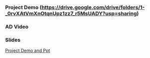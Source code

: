 ### Project Demo (https://drive.google.com/drive/folders/1-_0rvXAtVmXnOtqnUpz1zz7_r5MsUADY?usp=sharing)
### AD Video
### Slides


[Project Demo and Ppt](https://docs.google.com/presentation/d/15JbP232wDC69XwRhdwGkRfAN0fGHatWyuUWh9GLFgBw/edit?ts=5c0c19e5#slide=id.g4a3de901cb_2_12)

